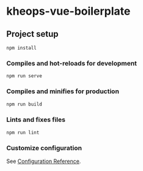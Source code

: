 # kheops-vue-boilerplate

## Project setup

```
npm install
```

### Compiles and hot-reloads for development

```
npm run serve
```

### Compiles and minifies for production

```bash
npm run build
```

### Lints and fixes files

```
npm run lint
```

### Customize configuration

See [Configuration Reference](https://cli.vuejs.org/config/).
